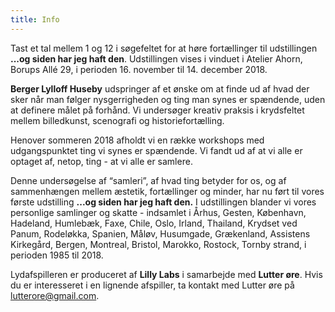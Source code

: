 ```yaml
---
title: Info
---
```

Tast et tal mellem 1 og 12 i søgefeltet for at høre fortællinger til udstillingen **...og siden har jeg haft den**. Udstillingen vises i vinduet i Atelier Ahorn, Borups Allé 29, i perioden 16. november til 14. december 2018. 

**Berger Lylloff Huseby** udspringer af et ønske om at finde ud af hvad der sker når man følger nysgerrigheden og ting man synes er spændende, uden at definere målet på forhånd. Vi undersøger kreativ praksis i krydsfeltet mellem billedkunst, scenografi og historiefortælling. 

Henover sommeren 2018 afholdt vi en række workshops med udgangspunktet ting vi synes er spændende. Vi fandt ud af at vi alle er optaget af, netop, ting - at vi alle er samlere.  

Denne undersøgelse af “samleri”, af hvad ting betyder for os, og af sammenhængen mellem æstetik, fortællinger og minder, har nu ført til vores første udstilling **...og siden har jeg haft den.** I udstillingen blander vi vores personlige samlinger og skatte - indsamlet i Århus, Gesten, København, Hadeland, Humlebæk, Faxe, Chile, Oslo, Irland, Thailand, Krydset ved Panum, Rodeløkka, Spanien, Måløv, Husumgade, Grækenland, Assistens Kirkegård, Bergen, Montreal, Bristol, Marokko, Rostock, Tornby strand, i perioden 1985 til 2018.

Lydafspilleren er produceret af **Lilly Labs** i samarbejde med **Lutter øre**. Hvis du er interesseret i en lignende afspiller, ta kontakt med Lutter øre på lutterore@gmail.com.
